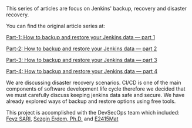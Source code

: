 This series of articles are focus on Jenkins' backup, recovery and disaster recovery.

You can find the original article series at:

[Part-1: How to backup and restore your Jenkins data — part 1](https://medium.com/clarusway/disaster-recovery-guide-for-jenkins-46f3a7030481)

[Part-2: How to backup and restore your Jenkins data — part 2](https://medium.com/clarusway/disaster-recovery-guide-for-jenkins-2-6463e255964d)

[Part-3: How to backup and restore your Jenkins data — part 3](https://medium.com/clarusway/disaster-recovery-guide-for-jenkins-3-15d8ba358d8f)

[Part-4: How to backup and restore your Jenkins data — part 4]()

We are discussing disaster recovery scenarios. CI/CD is one of the main components of software development life cycle therefore we decided that we must carefully discuss keeping jenkins data safe and secure. We have already explored ways of backup and restore options using free tools.


This project is accomplished with the DevSecOps team which included: [Feyz SARI](https://github.com/flovearth),   [Sezgin Erdem, Ph.D.](https://github.com/sezginerdem) and [E2415Mat](https://github.com/E2415Matt)
